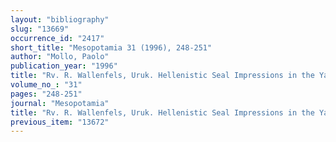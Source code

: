 ```yaml
---
layout: "bibliography"
slug: "13669"
occurrence_id: "2417"
short_title: "Mesopotamia 31 (1996), 248-251"
author: "Mollo, Paolo"
publication_year: "1996"
title: "Rv. R. Wallenfels, Uruk. Hellenistic Seal Impressions in the Yale Babylonian Collection. I. Cuneiform Tablets (AUWE 19, 1994)"
volume_no_: "31"
pages: "248-251"
journal: "Mesopotamia"
title: "Rv. R. Wallenfels, Uruk. Hellenistic Seal Impressions in the Yale Babylonian Collection. I. Cuneiform Tablets (AUWE 19, 1994)"
previous_item: "13672"
---
```

